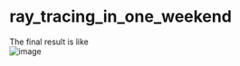 # ray_tracing_in_one_weekend
The final result is like  
![image](https://github.com/czx99/ray_tracing_in_one_weekend/blob/master/image/raytracer.png)

